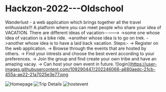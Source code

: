 # Hackzon-2022---Oldschool
Wanderlust - a web application which brings together all the travel enthusiasts!!!
     A  platform  where  you can meet people who share  your idea  of  VACATION.
     There are different ideas  of vacation----->
     ->some one whose idea of vacation is a bike ride.
     ->another whose idea is to go on trek.
     ->another whose idea is to have a laid back vacation.
  Steps:-
  -> Register on the web application.
  -> Browse  through  the events that are hosted by others.
  -> Find your intrests and choose the best event according to your preferences.
  -> Join the group and find create your own tribe and have an amazing vacay.
  -> Can  host your own event in future.
![login](https://user-images.githubusercontent.com/109290447/202246066-a680aedc-21cb-455a-ae22-21a7025e3e77.png

![Homepage](https://user-images.githubusercontent.com/109290447/202251341-910dfa6f-e33c-402a-9878-c44c68710f9a.png)
![Trip Details](https://user-images.githubusercontent.com/109290447/202248002-c89ffed9-0d84-4643-bd2a-7f4108930586.png)
![hostevent](https://user-images.githubusercontent.com/109290447/202248994-fdb6b1d3-7328-4a6a-8acc-f3e199fea566.png)

